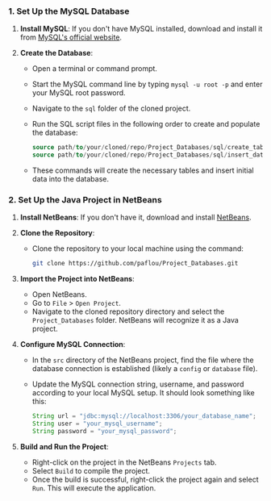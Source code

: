 ### 1. **Set Up the MySQL Database**

   1. **Install MySQL**: If you don't have MySQL installed, download and install it from [MySQL's official website](https://dev.mysql.com/downloads/mysql/).
   
   2. **Create the Database**:
      - Open a terminal or command prompt.
      - Start the MySQL command line by typing `mysql -u root -p` and enter your MySQL root password.
      - Navigate to the `sql` folder of the cloned project.
      - Run the SQL script files in the following order to create and populate the database:

        ```sql
        source path/to/your/cloned/repo/Project_Databases/sql/create_tables.sql;
        source path/to/your/cloned/repo/Project_Databases/sql/insert_data.sql;
        ```

      - These commands will create the necessary tables and insert initial data into the database.

### 2. **Set Up the Java Project in NetBeans**

   1. **Install NetBeans**: If you don't have it, download and install [NetBeans](https://netbeans.apache.org/).
   
   2. **Clone the Repository**:
      - Clone the repository to your local machine using the command:
      
        ```bash
        git clone https://github.com/paflou/Project_Databases.git
        ```
   
   3. **Import the Project into NetBeans**:
      - Open NetBeans.
      - Go to `File` > `Open Project`.
      - Navigate to the cloned repository directory and select the `Project_Databases` folder. NetBeans will recognize it as a Java project.

   4. **Configure MySQL Connection**:
      - In the `src` directory of the NetBeans project, find the file where the database connection is established (likely a `config` or `database` file).
      - Update the MySQL connection string, username, and password according to your local MySQL setup. It should look something like this:
      
        ```java
        String url = "jdbc:mysql://localhost:3306/your_database_name";
        String user = "your_mysql_username";
        String password = "your_mysql_password";
        ```
        
   5. **Build and Run the Project**:
      - Right-click on the project in the NetBeans `Projects` tab.
      - Select `Build` to compile the project.
      - Once the build is successful, right-click the project again and select `Run`. This will execute the application.
